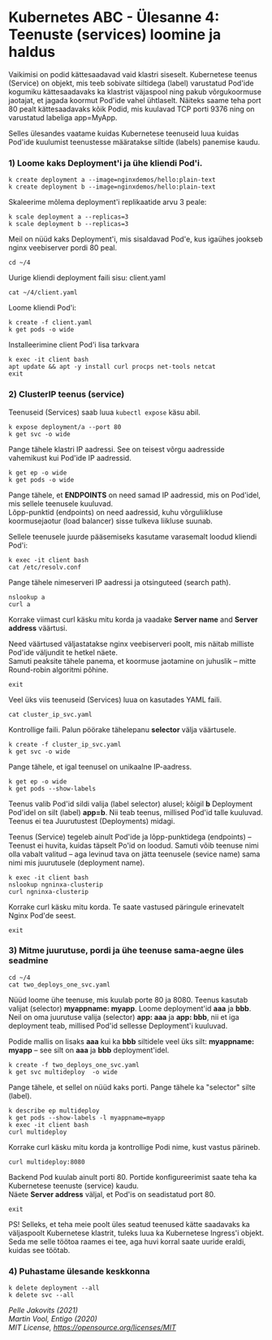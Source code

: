 # Kubernetes ABC - Ülesanne 4: Teenuste (services) loomine ja haldus

Vaikimisi on podid kättesaadavad vaid klastri siseselt. Kubernetese teenus (Service) on objekt, mis teeb sobivate siltidega (label) varustatud Pod'ide kogumiku kättesaadavaks ka klastrist väjaspool ning pakub võrgukoormuse jaotajat, et jagada koormut Pod'ide vahel ühtlaselt. Näiteks saame teha port 80 pealt kättesaadavaks kõik Podid, mis kuulavad TCP porti 9376 ning on varustatud labeliga app=MyApp. 

Selles ülesandes vaatame kuidas Kubernetese teenuseid luua kuidas Pod'ide kuulumist teenustesse määratakse siltide (labels) panemise kaudu.  

### 1) Loome kaks Deployment'i ja ühe kliendi Pod'i.

```
k create deployment a --image=nginxdemos/hello:plain-text
k create deployment b --image=nginxdemos/hello:plain-text
```

Skaleerime mõlema deployment'i replikaatide arvu 3 peale: 

```
k scale deployment a --replicas=3
k scale deployment b --replicas=3
```

Meil on nüüd kaks Deployment'i, mis sisaldavad Pod'e, kus igaühes jookseb nginx veebiserver pordi 80 peal. 

```
cd ~/4
```

Uurige kliendi deployment faili sisu: client.yaml

```
cat ~/4/client.yaml
```

Loome kliendi Pod'i: 

```
k create -f client.yaml
k get pods -o wide
```

Installeerimine client Pod'i lisa tarkvara

```
k exec -it client bash 
apt update && apt -y install curl procps net-tools netcat
exit
```


### 2) ClusterIP teenus (service)

Teenuseid (Services) saab luua ```kubectl expose``` käsu abil. 

```
k expose deployment/a --port 80
k get svc -o wide
```

Pange tähele klastri IP aadressi. See on teisest võrgu aadresside vahemikust kui Pod'ide IP aadressid.

```
k get ep -o wide
k get pods -o wide
```

Pange tähele, et **ENDPOINTS** on need samad IP aadressid, mis on Pod'idel, mis sellele teenusele kuuluvad.  
Lõpp-punktid (endpoints) on need aadressid, kuhu võrguliikluse koormusejaotur (load balancer) sisse tulkeva liikluse suunab. 

Sellele teenusele juurde pääsemiseks kasutame varasemalt loodud kliendi Pod'i:

```
k exec -it client bash 
cat /etc/resolv.conf
```

Pange tähele nimeserveri IP aadressi ja otsinguteed (search path).

```
nslookup a
curl a
```


Korrake viimast curl käsku mitu korda ja vaadake  **Server name** and **Server address** väärtusi.

Need väärtused väljastatakse nginx veebiserveri poolt, mis näitab milliste Pod'ide väljundit te hetkel näete.  
Samuti peaksite tähele panema, et koormuse jaotamine on juhuslik – mitte Round-robin algoritmi põhine.


```
exit
```

Veel üks viis teenuseid (Services) luua on kasutades YAML faili.

```
cat cluster_ip_svc.yaml
```

Kontrollige faili. Palun pöörake tähelepanu **selector** välja väärtusele. 

```
k create -f cluster_ip_svc.yaml
k get svc -o wide
```

Pange tähele, et igal teenusel on unikaalne IP-aadress.

```
k get ep -o wide
k get pods --show-labels
```

Teenus valib Pod'id sildi valija (label selector) alusel; kõigil **b** Deployment Pod'idel on silt (label) **app=b**. 
Nii teab teenus, millised Pod'id talle kuuluvad. Teenus ei tea Juurutustest (Deployments) midagi.

Teenus (Service) tegeleb ainult Pod'ide ja lõpp-punktidega (endpoints) – Teenust ei huvita, kuidas täpselt Po'id on loodud. 
Samuti võib teenuse nimi olla vabalt valitud – aga levinud tava on jätta teenusele (sevice name) sama nimi mis juurutusele (deployment name). 


```
k exec -it client bash
nslookup ngninxa-clusterip
curl ngninxa-clusterip
```

Korrake curl käsku mitu korda. 
Te saate vastused päringule erinevatelt Nginx Pod'de seest. 

```
exit
```

### 3) Mitme juurutuse, pordi ja ühe teenuse sama-aegne üles seadmine 

```
cd ~/4
cat two_deploys_one_svc.yaml
```

Nüüd loome ühe teenuse, mis kuulab porte 80 ja 8080. Teenus kasutab valijat (selector) **myappname: myapp**. 
Loome deployment'id **aaa** ja **bbb**. Neil on oma juurutuse valija (selector) **app: aaa** ja **app: bbb**, nii et iga deployment teab, millised Pod'id sellesse Deployment'i kuuluvad.

Podide mallis on lisaks **aaa** kui ka **bbb** siltidele veel üks silt: **myappname: myapp** – see silt on **aaa** ja **bbb** deployment'idel.


```
k create -f two_deploys_one_svc.yaml
k get svc multideploy  -o wide
```

Pange tähele, et sellel on nüüd kaks porti. Pange tähele ka "selector" silte (label).

```
k describe ep multideploy
k get pods --show-labels -l myappname=myapp
k exec -it client bash
curl multideploy
```

Korrake curl käsku mitu korda ja kontrollige Podi nime, kust vastus pärineb.

```
curl multideploy:8080
```

Backend Pod kuulab ainult porti 80. Portide konfigureerimist saate teha ka Kubernetese teenuste (service) kaudu. <br/>
Näete **Server address** väljal, et Pod'is on seadistatud port 80.


```
exit
```

PS! Selleks, et teha meie poolt üles seatud teenused kätte saadavaks ka väljaspoolt Kubernetese klastrit, tuleks luua ka Kubernetese Ingress'i objekt. Seda me selle töötoa raames ei tee, aga huvi korral saate uuride eraldi, kuidas see töötab.  


### 4) Puhastame ülesande keskkonna

```
k delete deployment --all
k delete svc --all
```

*Pelle Jakovits (2021)*  
*Martin Vool, Entigo (2020)*  
*MIT License, https://opensource.org/licenses/MIT*  
